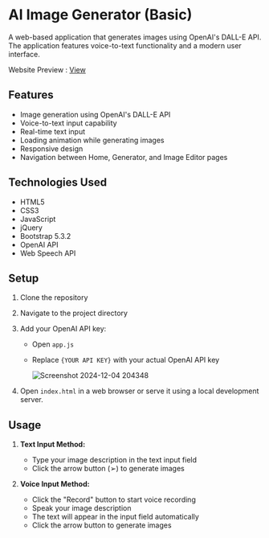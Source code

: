 # AI Image Generator (Basic)

A web-based application that generates images using OpenAI's DALL-E API. The application features voice-to-text functionality and a modern user interface.

Website Preview :  [View](https://ratna-babu.github.io/Ai-Image-Generator-Basic/index.html)

## Features

- Image generation using OpenAI's DALL-E API
- Voice-to-text input capability
- Real-time text input
- Loading animation while generating images
- Responsive design
- Navigation between Home, Generator, and Image Editor pages

## Technologies Used

- HTML5
- CSS3
- JavaScript
- jQuery
- Bootstrap 5.3.2
- OpenAI API
- Web Speech API

## Setup

1. Clone the repository

2. Navigate to the project directory

3. Add your OpenAI API key:
   - Open `app.js`
   - Replace `{YOUR API KEY}` with your actual OpenAI API key
  
     ![Screenshot 2024-12-04 204348](https://github.com/user-attachments/assets/095f51c0-20a0-4462-b22d-f295208f96ad)


4. Open `index.html` in a web browser or serve it using a local development server.

## Usage

1. **Text Input Method:**
   - Type your image description in the text input field
   - Click the arrow button (➢) to generate images

2. **Voice Input Method:**
   - Click the "Record" button to start voice recording
   - Speak your image description
   - The text will appear in the input field automatically
   - Click the arrow button to generate images

